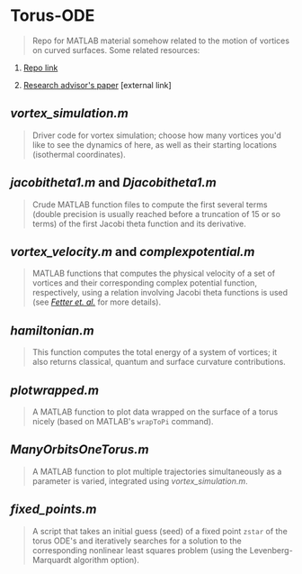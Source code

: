 # Torus-ODE
> Repo for MATLAB material somehow related to the motion of vortices on curved surfaces. Some related resources:

1. [Repo link](https://github.com/SethMinor/Torus-ODE)

2. [Research advisor's paper](https://carretero.sdsu.edu/publications/index.html#papers) [external link]

## *vortex_simulation.m*
> Driver code for vortex simulation; choose how many vortices you'd like to see the dynamics of here, as well as their starting locations (isothermal coordinates).

## *jacobitheta1.m* and *Djacobitheta1.m*
> Crude MATLAB function files to compute the first several terms (double precision is usually reached before a truncation of 15 or so terms) of the first Jacobi theta function and its derivative. 

## *vortex_velocity.m* and *complexpotential.m*
> MATLAB functions that computes the physical velocity of a set of vortices and their corresponding complex potential function, respectively, using a relation involving Jacobi theta functions is used (see [_Fetter et. al._](https://journals.aps.org/pra/pdf/10.1103/PhysRevA.101.053606?casa_token=Y-7DK7Ny6GYAAAAA%3A6d0WPKGSS2jhegscwXxLSe6u0O6XRoSd-A1o1ET2RzNMRYmkRlpXAkEkiH7Ydck_I-JDhGq016_pfQ) for more details). 

## *hamiltonian.m*
> This function computes the total energy of a system of vortices; it also returns classical, quantum and surface curvature contributions.

## *plotwrapped.m*
> A MATLAB function to plot data wrapped on the surface of a torus nicely (based on MATLAB's `wrapToPi` command).

## *ManyOrbitsOneTorus.m*
> A MATLAB function to plot multiple trajectories simultaneously as a parameter is varied, integrated using *vortex_simulation.m*.

## *fixed_points.m*
> A script that takes an initial guess (seed) of a fixed point `zstar` of the torus ODE's and iteratively searches for a solution to the corresponding nonlinear least squares problem (using the Levenberg-Marquardt algorithm option).
